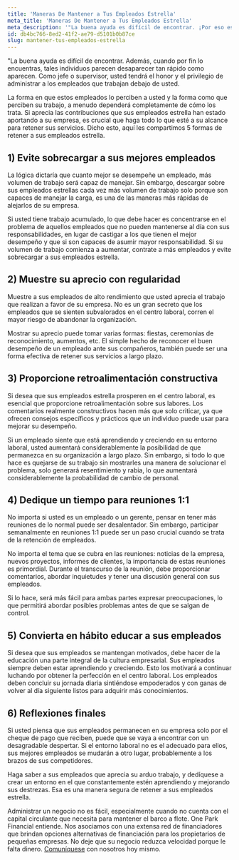 ```yaml
---
title: 'Maneras De Mantener a Tus Empleados Estrella'
meta_title: 'Maneras De Mantener a Tus Empleados Estrella'
meta_description: '"La buena ayuda es difícil de encontrar. ¡Por eso es esencial que trate correctamente a sus empleados estrella, o estos podrían terminar dejando su organización para ir a trabajar para sus competidores!'
id: db4bc766-8ed2-41f2-ae79-d5101b0b87ce
slug: mantener-tus-empleados-estrella
---
```

"La buena ayuda es difícil de encontrar. Además, cuando por fin lo encuentras, tales individuos parecen desaparecer tan rápido como aparecen. Como jefe o supervisor, usted tendrá el honor y el privilegio de administrar a los empleados que trabajan debajo de usted. 

La forma en que estos empleados lo perciben a usted y la forma como que perciben su trabajo, a menudo dependerá completamente de cómo los trata. Si aprecia las contribuciones que sus empleados estrella han estado aportando a su empresa, es crucial que haga todo lo que esté a su alcance para retener sus servicios. Dicho esto, aquí les compartimos 5 formas de retener a sus empleados estrella. 

## 1)	Evite sobrecargar a sus mejores empleados

La lógica dictaría que cuanto mejor se desempeñe un empleado, más volumen de trabajo será capaz de manejar. Sin embargo, descargar sobre sus empleados estrellas cada vez más volumen de trabajo solo porque son capaces de manejar la carga, es una de las maneras más rápidas de alejarlos de su empresa. 

Si usted tiene trabajo acumulado, lo que debe hacer es concentrarse en el problema de aquellos empleados que no pueden mantenerse al día con sus responsabilidades, en lugar de castigar a los que tienen el mejor desempeño y que si son capaces de asumir mayor responsabilidad. Si su volumen de trabajo comienza a aumentar, contrate a más empleados y evite sobrecargar a sus empleados estrella.  

## 2)	Muestre su aprecio con regularidad

Muestre a sus empleados de alto rendimiento que usted aprecia el trabajo que realizan a favor de su empresa. No es un gran secreto que los empleados que se sienten subvalorados en el centro laboral, corren el mayor riesgo de abandonar la organización. 

Mostrar su aprecio puede tomar varias formas: fiestas, ceremonias de reconocimiento, aumentos, etc. El simple hecho de reconocer el buen desempeño de un empleado ante sus compañeros, también puede ser una forma efectiva de retener sus servicios a largo plazo. 

## 3)	Proporcione retroalimentación constructiva  

Si desea que sus empleados estrella prosperen en el centro laboral, es esencial que proporcione retroalimentación sobre sus labores. Los comentarios realmente constructivos hacen más que solo criticar, ya que ofrecen consejos específicos y prácticos que un individuo puede usar para mejorar su desempeño. 

Si un empleado siente que está aprendiendo y creciendo en su entorno laboral, usted aumentará considerablemente la posibilidad de que permanezca en su organización a largo plazo. Sin embargo, si todo lo que hace es quejarse de su trabajo sin mostrarles una manera de solucionar el problema, solo generará resentimiento y rabia, lo que aumentará considerablemente la probabilidad de cambio de personal.

## 4)	Dedique un tiempo para reuniones 1:1 

No importa si usted es un empleado o un gerente, pensar en tener más reuniones de lo normal puede ser desalentador.  Sin embargo, participar semanalmente en reuniones 1:1 puede ser un paso crucial cuando se trata de la retención de empleados. 

No importa el tema que se cubra en las reuniones: noticias de la empresa, nuevos proyectos, informes de clientes, la importancia de estas reuniones es primordial. Durante el transcurso de la reunión, debe proporcionar comentarios, abordar inquietudes y tener una discusión general con sus empleados. 

Si lo hace, será más fácil para ambas partes expresar preocupaciones, lo que permitirá abordar posibles problemas antes de que se salgan de control. 

## 5)	Convierta en hábito educar a sus empleados

Si desea que sus empleados se mantengan motivados, debe hacer de la educación una parte integral de la cultura empresarial. Sus empleados siempre deben estar aprendiendo y creciendo. Esto los motivará a continuar luchando por obtener la perfección en el centro laboral. Los empleados deben concluir su jornada diaria sintiéndose empoderados y con ganas de volver al día siguiente listos para adquirir más conocimientos. 

## 6)	Reflexiones finales

Si usted piensa que sus empleados permanecen en su empresa solo por el cheque de pago que reciben, puede que se vaya a encontrar con un desagradable despertar. Si el entorno laboral no es el adecuado para ellos, sus mejores empleados se mudarán a otro lugar, probablemente a los brazos de sus competidores. 

Haga saber a sus empleados que aprecia su arduo trabajo, y dedíquese a crear un entorno en el que constantemente estén aprendiendo y mejorando sus destrezas. Esa es una manera segura de retener a sus empleados estrella. 

Administrar un negocio no es fácil, especialmente cuando no cuenta con el capital circulante que necesita para mantener el barco a flote. One Park Financial entiende. Nos asociamos con una extensa red de financiadores que brindan opciones alternativas de financiación para los propietarios de pequeñas empresas. No deje que su negocio reduzca velocidad porque le falta dinero. [Comuníquese]( https://www.oneparkfinancial.com/es/) con nosotros hoy mismo.